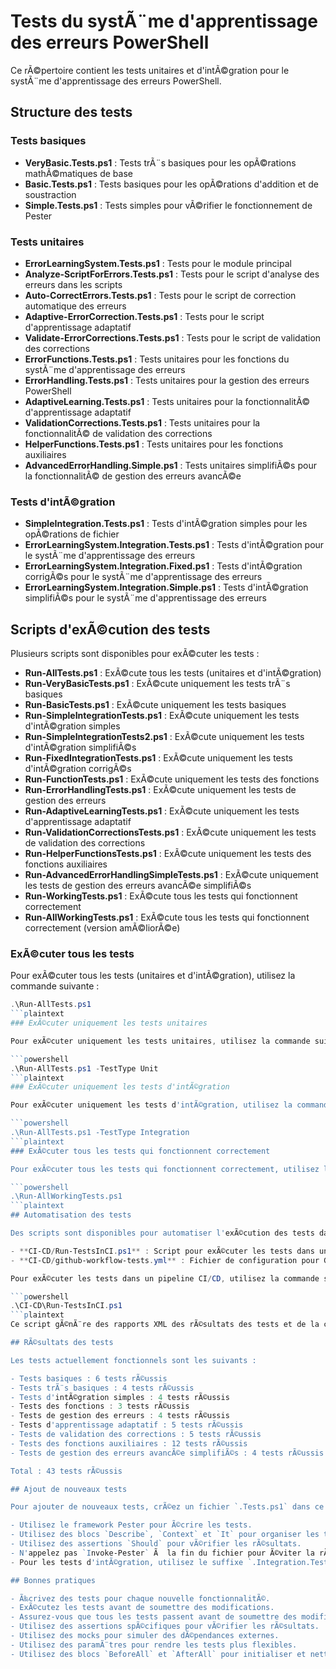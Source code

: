 # Tests du systÃ¨me d'apprentissage des erreurs PowerShell

Ce rÃ©pertoire contient les tests unitaires et d'intÃ©gration pour le systÃ¨me d'apprentissage des erreurs PowerShell.

## Structure des tests

### Tests basiques

- **VeryBasic.Tests.ps1** : Tests trÃ¨s basiques pour les opÃ©rations mathÃ©matiques de base
- **Basic.Tests.ps1** : Tests basiques pour les opÃ©rations d'addition et de soustraction
- **Simple.Tests.ps1** : Tests simples pour vÃ©rifier le fonctionnement de Pester

### Tests unitaires

- **ErrorLearningSystem.Tests.ps1** : Tests pour le module principal
- **Analyze-ScriptForErrors.Tests.ps1** : Tests pour le script d'analyse des erreurs dans les scripts
- **Auto-CorrectErrors.Tests.ps1** : Tests pour le script de correction automatique des erreurs
- **Adaptive-ErrorCorrection.Tests.ps1** : Tests pour le script d'apprentissage adaptatif
- **Validate-ErrorCorrections.Tests.ps1** : Tests pour le script de validation des corrections
- **ErrorFunctions.Tests.ps1** : Tests unitaires pour les fonctions du systÃ¨me d'apprentissage des erreurs
- **ErrorHandling.Tests.ps1** : Tests unitaires pour la gestion des erreurs PowerShell
- **AdaptiveLearning.Tests.ps1** : Tests unitaires pour la fonctionnalitÃ© d'apprentissage adaptatif
- **ValidationCorrections.Tests.ps1** : Tests unitaires pour la fonctionnalitÃ© de validation des corrections
- **HelperFunctions.Tests.ps1** : Tests unitaires pour les fonctions auxiliaires
- **AdvancedErrorHandling.Simple.ps1** : Tests unitaires simplifiÃ©s pour la fonctionnalitÃ© de gestion des erreurs avancÃ©e

### Tests d'intÃ©gration

- **SimpleIntegration.Tests.ps1** : Tests d'intÃ©gration simples pour les opÃ©rations de fichier
- **ErrorLearningSystem.Integration.Tests.ps1** : Tests d'intÃ©gration pour le systÃ¨me d'apprentissage des erreurs
- **ErrorLearningSystem.Integration.Fixed.ps1** : Tests d'intÃ©gration corrigÃ©s pour le systÃ¨me d'apprentissage des erreurs
- **ErrorLearningSystem.Integration.Simple.ps1** : Tests d'intÃ©gration simplifiÃ©s pour le systÃ¨me d'apprentissage des erreurs

## Scripts d'exÃ©cution des tests

Plusieurs scripts sont disponibles pour exÃ©cuter les tests :

- **Run-AllTests.ps1** : ExÃ©cute tous les tests (unitaires et d'intÃ©gration)
- **Run-VeryBasicTests.ps1** : ExÃ©cute uniquement les tests trÃ¨s basiques
- **Run-BasicTests.ps1** : ExÃ©cute uniquement les tests basiques
- **Run-SimpleIntegrationTests.ps1** : ExÃ©cute uniquement les tests d'intÃ©gration simples
- **Run-SimpleIntegrationTests2.ps1** : ExÃ©cute uniquement les tests d'intÃ©gration simplifiÃ©s
- **Run-FixedIntegrationTests.ps1** : ExÃ©cute uniquement les tests d'intÃ©gration corrigÃ©s
- **Run-FunctionTests.ps1** : ExÃ©cute uniquement les tests des fonctions
- **Run-ErrorHandlingTests.ps1** : ExÃ©cute uniquement les tests de gestion des erreurs
- **Run-AdaptiveLearningTests.ps1** : ExÃ©cute uniquement les tests d'apprentissage adaptatif
- **Run-ValidationCorrectionsTests.ps1** : ExÃ©cute uniquement les tests de validation des corrections
- **Run-HelperFunctionsTests.ps1** : ExÃ©cute uniquement les tests des fonctions auxiliaires
- **Run-AdvancedErrorHandlingSimpleTests.ps1** : ExÃ©cute uniquement les tests de gestion des erreurs avancÃ©e simplifiÃ©s
- **Run-WorkingTests.ps1** : ExÃ©cute tous les tests qui fonctionnent correctement
- **Run-AllWorkingTests.ps1** : ExÃ©cute tous les tests qui fonctionnent correctement (version amÃ©liorÃ©e)

### ExÃ©cuter tous les tests

Pour exÃ©cuter tous les tests (unitaires et d'intÃ©gration), utilisez la commande suivante :

```powershell
.\Run-AllTests.ps1
```plaintext
### ExÃ©cuter uniquement les tests unitaires

Pour exÃ©cuter uniquement les tests unitaires, utilisez la commande suivante :

```powershell
.\Run-AllTests.ps1 -TestType Unit
```plaintext
### ExÃ©cuter uniquement les tests d'intÃ©gration

Pour exÃ©cuter uniquement les tests d'intÃ©gration, utilisez la commande suivante :

```powershell
.\Run-AllTests.ps1 -TestType Integration
```plaintext
### ExÃ©cuter tous les tests qui fonctionnent correctement

Pour exÃ©cuter tous les tests qui fonctionnent correctement, utilisez la commande suivante :

```powershell
.\Run-AllWorkingTests.ps1
```plaintext
## Automatisation des tests

Des scripts sont disponibles pour automatiser l'exÃ©cution des tests dans un pipeline CI/CD :

- **CI-CD/Run-TestsInCI.ps1** : Script pour exÃ©cuter les tests dans un pipeline CI/CD
- **CI-CD/github-workflow-tests.yml** : Fichier de configuration pour GitHub Actions

Pour exÃ©cuter les tests dans un pipeline CI/CD, utilisez la commande suivante :

```powershell
.\CI-CD\Run-TestsInCI.ps1
```plaintext
Ce script gÃ©nÃ¨re des rapports XML des rÃ©sultats des tests et de la couverture de code, qui peuvent Ãªtre utilisÃ©s par des outils d'intÃ©gration continue comme GitHub Actions.

## RÃ©sultats des tests

Les tests actuellement fonctionnels sont les suivants :

- Tests basiques : 6 tests rÃ©ussis
- Tests trÃ¨s basiques : 4 tests rÃ©ussis
- Tests d'intÃ©gration simples : 4 tests rÃ©ussis
- Tests des fonctions : 3 tests rÃ©ussis
- Tests de gestion des erreurs : 4 tests rÃ©ussis
- Tests d'apprentissage adaptatif : 5 tests rÃ©ussis
- Tests de validation des corrections : 5 tests rÃ©ussis
- Tests des fonctions auxiliaires : 12 tests rÃ©ussis
- Tests de gestion des erreurs avancÃ©e simplifiÃ©s : 4 tests rÃ©ussis

Total : 43 tests rÃ©ussis

## Ajout de nouveaux tests

Pour ajouter de nouveaux tests, crÃ©ez un fichier `.Tests.ps1` dans ce rÃ©pertoire. Assurez-vous de suivre les conventions suivantes :

- Utilisez le framework Pester pour Ã©crire les tests.
- Utilisez des blocs `Describe`, `Context` et `It` pour organiser les tests.
- Utilisez des assertions `Should` pour vÃ©rifier les rÃ©sultats.
- N'appelez pas `Invoke-Pester` Ã  la fin du fichier pour Ã©viter la rÃ©cursion infinie.
- Pour les tests d'intÃ©gration, utilisez le suffixe `.Integration.Tests.ps1` dans le nom du fichier.

## Bonnes pratiques

- Ã‰crivez des tests pour chaque nouvelle fonctionnalitÃ©.
- ExÃ©cutez les tests avant de soumettre des modifications.
- Assurez-vous que tous les tests passent avant de soumettre des modifications.
- Utilisez des assertions spÃ©cifiques pour vÃ©rifier les rÃ©sultats.
- Utilisez des mocks pour simuler des dÃ©pendances externes.
- Utilisez des paramÃ¨tres pour rendre les tests plus flexibles.
- Utilisez des blocs `BeforeAll` et `AfterAll` pour initialiser et nettoyer l'environnement de test.
